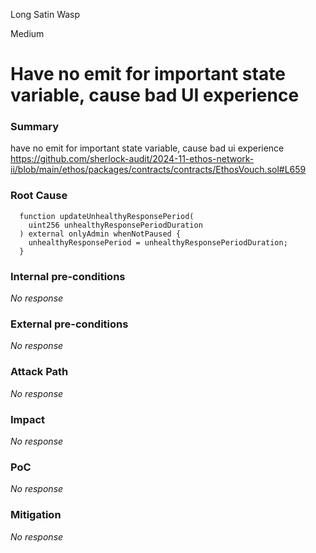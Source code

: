Long Satin Wasp

Medium

# Have no emit for important state variable, cause bad UI experience

### Summary

have no emit for important state variable, cause bad ui experience
https://github.com/sherlock-audit/2024-11-ethos-network-ii/blob/main/ethos/packages/contracts/contracts/EthosVouch.sol#L659


### Root Cause

```solidity
  function updateUnhealthyResponsePeriod(
    uint256 unhealthyResponsePeriodDuration
  ) external onlyAdmin whenNotPaused {
    unhealthyResponsePeriod = unhealthyResponsePeriodDuration;
  }
```

### Internal pre-conditions

_No response_

### External pre-conditions

_No response_

### Attack Path

_No response_

### Impact

_No response_

### PoC

_No response_

### Mitigation

_No response_